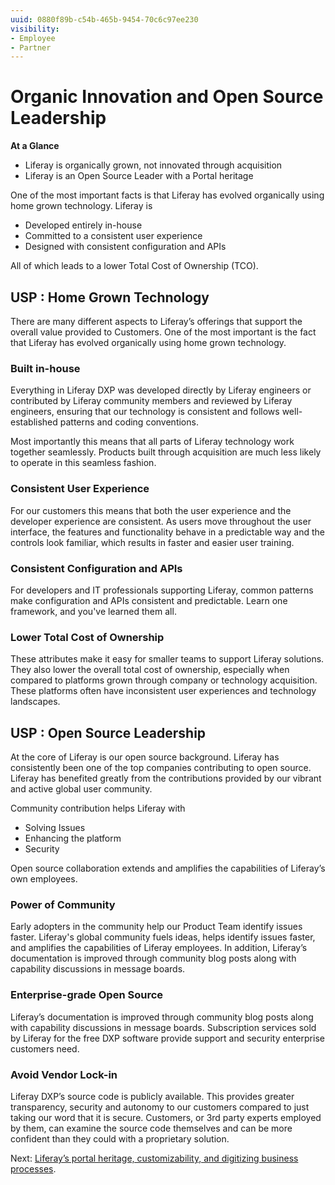 ```yaml
---
uuid: 0880f89b-c54b-465b-9454-70c6c97ee230
visibility: 
- Employee
- Partner
---
```


# Organic Innovation and Open Source Leadership

**At a Glance**

* Liferay is organically grown, not innovated through acquisition
* Liferay is an Open Source Leader with a Portal heritage

One of the most important facts is that Liferay has evolved organically using home grown technology. Liferay is

* Developed entirely in-house
* Committed to a consistent user experience
* Designed with consistent configuration and APIs

All of which leads to a lower Total Cost of Ownership (TCO).

## USP : Home Grown Technology

There are many different aspects to Liferay’s offerings that support the overall value provided to Customers. One of the most important is the fact that Liferay has evolved organically using home grown technology.

### Built in-house

Everything in Liferay DXP was developed directly by Liferay engineers or contributed by Liferay community members and reviewed by Liferay engineers, ensuring that our technology is consistent and follows well-established patterns and coding conventions.

Most importantly this means that all parts of Liferay technology work together seamlessly. Products built through acquisition are much less likely to operate in this seamless fashion.

### Consistent User Experience

For our customers this means that both the user experience and the developer experience are consistent. As users move throughout the user interface, the features and functionality behave in a predictable way and the controls look familiar, which results in faster and easier user training.

### Consistent Configuration and APIs

For developers and IT professionals supporting Liferay, common patterns make configuration and APIs consistent and predictable. Learn one framework, and you've learned them all.

### Lower Total Cost of Ownership

These attributes make it easy for smaller teams to support Liferay solutions. They also lower the overall total cost of ownership, especially when compared to platforms grown through company or technology acquisition. These platforms often have inconsistent user experiences and technology landscapes.

## USP : Open Source Leadership

At the core of Liferay is our open source background. Liferay has consistently been one of the top companies contributing to open source. Liferay has benefited greatly from the contributions provided by our vibrant and active global user community.

Community contribution helps Liferay with

* Solving Issues
* Enhancing the platform
* Security

Open source collaboration extends and amplifies the capabilities of Liferay’s own employees.

### Power of Community

Early adopters in the community help our Product Team identify issues faster. Liferay's global community fuels ideas, helps identify issues faster, and amplifies the capabilities of Liferay employees. In addition, Liferay’s documentation is improved through community blog posts along with capability discussions in message boards.

### Enterprise-grade Open Source

Liferay’s documentation is improved through community blog posts along with capability discussions in message boards. Subscription services sold by Liferay for the free DXP software provide support and security enterprise customers need.

### Avoid Vendor Lock-in

Liferay DXP’s source code is publicly available. This provides greater transparency, security and autonomy to our customers compared to just taking our word that it is secure. Customers, or 3rd party experts employed by them, can examine the source code themselves and can be more confident than they could with a proprietary solution.

Next: [Liferay’s portal heritage, customizability, and digitizing business processes](./portal-heritage-customizability-digitizing-processes.md).
